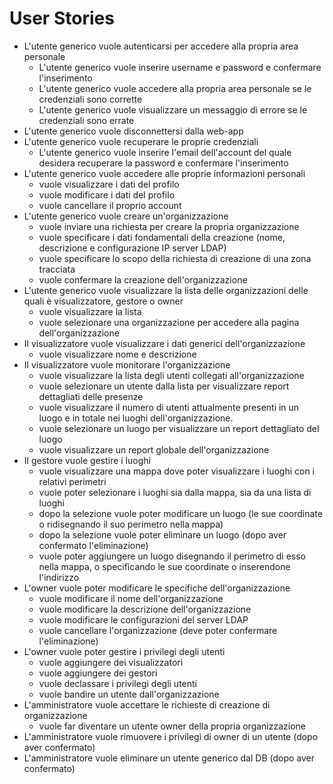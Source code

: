 # User Stories

- L'utente generico vuole autenticarsi per accedere alla propria area personale
  - L'utente generico vuole inserire username e password e confermare l'inserimento
  - L'utente generico vuole accedere alla propria area personale se le credenziali sono corrette
  - L'utente generico vuole visualizzare un messaggio di errore se le credenziali sono errate
- L'utente generico vuole disconnettersi dalla web-app
- L'utente generico vuole recuperare le proprie credenziali
  - L'utente generico vuole inserire l'email dell'account del quale desidera recuperare la password e confermare l'inserimento
- L'utente generico vuole accedere alle proprie informazioni personali
  - vuole visualizzare i dati del profilo
  - vuole modificare i dati del profilo
  - vuole cancellare il proprio account
- L'utente generico vuole creare un'organizzazione
  - vuole inviare una richiesta per creare la propria organizzazione
  - vuole specificare i dati fondamentali della creazione (nome, descrizione e configurazione IP server LDAP)
  - vuole specificare lo scopo della richiesta di creazione di una zona tracciata <!-- TODO discutere dello scopo -->
  - vuole confermare la creazione dell'organizzazione
- L'utente generico vuole visualizzare la lista delle organizzazioni delle quali è visualizzatore, gestore o owner
  - vuole visualizzare la lista
  - vuole selezionare una organizzazione per accedere alla pagina dell'organizzazione
- Il visualizzatore vuole visualizzare i dati generici dell'organizzazione
  - vuole visualizzare nome e descrizione
- Il visualizzatore vuole monitorare l'organizzazione
  - vuole visualizzare la lista degli utenti collegati all'organizzazione
  - vuole selezionare un utente dalla lista per visualizzare report dettagliati delle presenze
  - vuole visualizzare il numero di utenti attualmente presenti in un luogo e in totale nei luoghi dell'organizzazione.
  - vuole selezionare un luogo per visualizzare un report dettagliato del luogo
  - vuole visualizzare un report globale dell'organizzazione
- Il gestore vuole gestire i luoghi
  - vuole visualizzare una mappa dove poter visualizzare i luoghi con i relativi perimetri
  - vuole poter selezionare i luoghi sia dalla mappa, sia da una lista di luoghi
  - dopo la selezione vuole poter modificare un luogo (le sue coordinate o ridisegnando il suo perimetro nella mappa)
  - dopo la selezione vuole poter eliminare un luogo (dopo aver confermato l'eliminazione)
  - vuole poter aggiungere un luogo disegnando il perimetro di esso nella mappa, o specificando le sue coordinate o inserendone l'indirizzo
- L'owner vuole poter modificare le specifiche dell'organizzazione
  - vuole modificare il nome dell'organizzazione
  - vuole modificare la descrizione dell'organizzazione
  - vuole modificare le configurazioni del server LDAP
  - vuole cancellare l'organizzazione (deve poter confermare l'eliminazione)
- L'owner vuole poter gestire i privilegi degli utenti
  - vuole aggiungere dei visualizzatori
  - vuole aggiungere dei gestori
  - vuole declassare i privilegi degli utenti
  - vuole bandire un utente dall'organizzazione
- L'amministratore vuole accettare le richieste di creazione di organizzazione
  - vuole far diventare un utente owner della propria organizzazione
- L'amministratore vuole rimuovere i privilegi di owner di un utente (dopo aver confermato) <!-- TODO discutere cancellazione organizzazione senza owner -->
- L'amministratore vuole eliminare un utente generico dal DB (dopo aver confermato)
